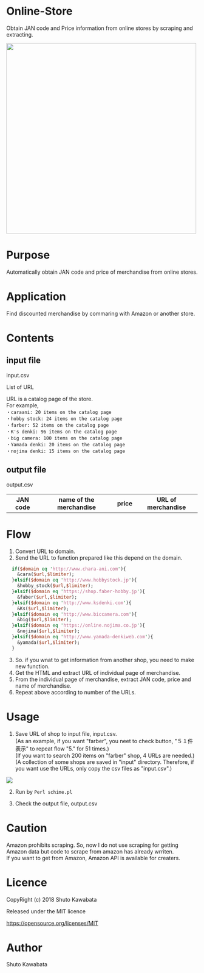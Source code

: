 # Online-Store
Obtain JAN code and Price information from online stores by scraping and extracting.


<img src="https://github.com/shutokawabata0723/Online-Store/blob/master/online.png" width="500px">

# Purpose
Automatically obtain JAN code and price of merchandise from online stores.

# Application
Find discounted merchandise by commaring with Amazon or another store.

# Contents
## input file
input.csv

List of URL

URL is a catalog page of the store.<br>
For example,<br>
`・caraani: 20 items on the catalog page`<br>
`・hobby stock: 24 items on the catalog page`<br>
`・farber: 52 items on the catalog page`<br>
`・K's denki: 96 items on the catalog page`<br>
`・big camera: 100 items on the catalog page`<br>
`・Yamada denki: 20 items on the catalog page`<br>
`・nojima denki: 15 items on the catalog page`<br>


## output file
output.csv

<table>
  <th>JAN code<th>name of the merchandise<th>price<th>URL of merchandise
</table>
  
# Flow
1. Convert URL to domain.<br>
2. Send the URL to function prepared like this depend on the domain.<br>
```perl
  if($domain eq 'http://www.chara-ani.com'){
    &cara($url,$limiter);
  }elsif($domain eq 'http://www.hobbystock.jp'){
    &hobby_stock($url,$limiter);
  }elsif($domain eq 'https://shop.faber-hobby.jp'){
    &faber($url,$limiter);
  }elsif($domain eq 'http://www.ksdenki.com'){
    &Ks($url,$limiter);
  }elsif($domain eq 'http://www.biccamera.com'){
    &big($url,$limiter);
  }elsif($domain eq 'https://online.nojima.co.jp'){
    &nojima($url,$limiter);
  }elsif($domain eq 'http://www.yamada-denkiweb.com'){
    &yamada($url,$limiter);
  }
  ```
3. So. if you wnat to get information from another shop, you need to make new function.<br>
4. Get the HTML and extract URL of individual page of merchandise.<br>
5. From the individual page of merchandise, extract JAN code, price and name of merchandise.<br>
6. Repeat above according to number of the URLs.<br>

# Usage
1. Save URL of shop to input file, input.csv.<br>
(As an example, if you want "farber", you neet to check button, "５１件表示" to repeat flow "5." for 51 times.)<br>
(If you want to search 200 items on "farber" shop, 4 URLs are needed.)<br>
(A collection of some shops are saved in "input" directory. Therefore, if you want use the URLs, only copy the csv files as "input.csv".)<br>

<img src="https://github.com/shutokawabata0723/Online-Store/blob/master/onilne1.png">



2. Run by `Perl schime.pl`

3. Check the output file, output.csv


# Caution
Amazon prohibits scraping. So, now I do not use scraping for getting Amazon data but code to scrape from amazon has already wrriten. <br>
If you want to get from Amazon, Amazon API is available for creaters.





# Licence

CopyRight (c) 2018 Shuto Kawabata

Released under the MIT licence

https://opensource.org/licenses/MIT

# Author
Shuto Kawabata


